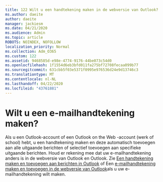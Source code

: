 ```yaml
---
title: 122 Wilt u een handtekening maken in de webversie van Outlook?
ms.author: daeite
author: daeite
manager: jackiesm
ms.date: 04/21/2020
ms.audience: Admin
ms.topic: article
ROBOTS: NOINDEX, NOFOLLOW
localization_priority: Normal
ms.collection: Adm_O365
ms.custom: 122
ms.assetid: 9468585d-e98e-4774-9176-44be073c54d0
ms.openlocfilehash: 1f1554d6eb3bfd011fa275bf72708fecaa099b77
ms.sourcegitcommit: 631cbb5f03e5371f0995e976536d24e9d13746c3
ms.translationtype: MT
ms.contentlocale: nl-NL
ms.lasthandoff: 04/22/2020
ms.locfileid: "43761881"
---
```

# <a name="need-to-create-an-email-signature"></a>Wilt u een e-mailhandtekening maken?

Als u een Outlook-account of een Outlook on the Web -account (werk of school) hebt, u een handtekening maken en deze automatisch toevoegen aan alle uitgaande berichten of selectief toevoegen aan specifieke uitgaande berichten. Houd er rekening mee dat uw e-mailhandtekening anders is in de webversie van Outlook en Outlook. Zie [Een handtekening maken en toevoegen aan berichten in Outlook](https://support.office.com/article/8ee5d4f4-68fd-464a-a1c1-0e1c80bb27f2.aspx) of Een [e-mailhandtekening maken en toevoegen in de webversie van Outlook](https://support.office.com/article/5ff9dcfd-d3f1-447b-b2e9-39f91b074ea3.aspx)als u uw e-mailhandtekening wilt maken.

